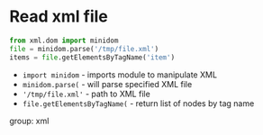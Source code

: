 # Read xml file

```python
from xml.dom import minidom
file = minidom.parse('/tmp/file.xml')
items = file.getElementsByTagName('item')
```

- `import minidom` - imports module to manipulate XML
- `minidom.parse(` - will parse specified XML file
- `'/tmp/file.xml'` - path to XML file
- `file.getElementsByTagName(` - return list of nodes by tag name

group: xml


